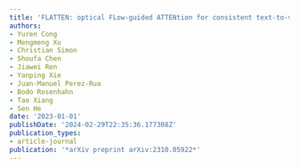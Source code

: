 ```yaml
---
title: 'FLATTEN: optical FLow-guided ATTENtion for consistent text-to-video editing'
authors:
- Yuren Cong
- Mengmeng Xu
- Christian Simon
- Shoufa Chen
- Jiawei Ren
- Yanping Xie
- Juan-Manuel Perez-Rua
- Bodo Rosenhahn
- Tao Xiang
- Sen He
date: '2023-01-01'
publishDate: '2024-02-29T22:35:36.177308Z'
publication_types:
- article-journal
publication: '*arXiv preprint arXiv:2310.05922*'
---
```

